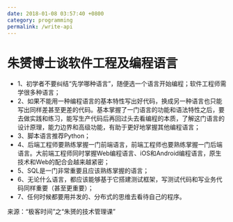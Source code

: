 ```yaml
---
date: 2018-01-08 03:57:40 +0800
category: programming
permalink: /write-api
---
```

# 朱赟博士谈软件工程及编程语言

* 1、初学者不要纠结“先学哪种语言”，随便选一个语言开始编程；软件工程师需学很多种语言；
* 2、如果不能用一种编程语言的基本特性写出好代码，换成另一种语言也只能写出同样差甚至更差的代码。基本掌握了一门语言的功能和语法特性之后，要去做实践和练习，能写生产代码后再回过头去看编程的本质，了解这门语言的设计原理，能力边界和高级功能，有助于更好地掌握其他编程语言；
* 3、脚本语言推荐Python；
* 4、后端工程师要熟练掌握一门前端语言，前端工程师也要熟练掌握一门后端语言。大前端工程师同时掌握Web编程语言、iOS和Android编程语言，原生技术和Web的配合会越来越紧密；
* 5、SQL是一门非常重要且应该熟练掌握的语言；
* 6、无论什么语言，都应该能够基于它搭建测试框架，写测试代码和写业务代码同样重要（甚至更重要）；
* 7、任何时候都要用并发的、分布式的思维去看待自己的程序。

来源：“极客时间”之“朱赟的技术管理课”